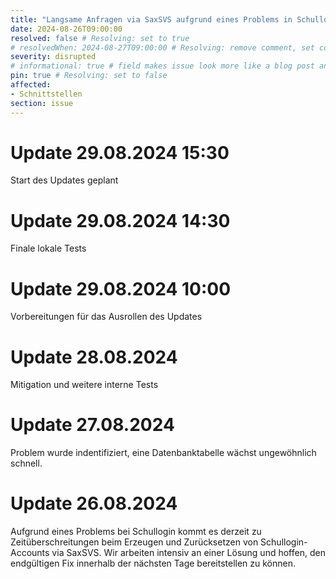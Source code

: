 ```yaml
---
title: "Langsame Anfragen via SaxSVS aufgrund eines Problems in Schullogin:"
date: 2024-08-26T09:00:00
resolved: false # Resolving: set to true
# resolvedWhen: 2024-08-27T09:00:00 # Resolving: remove comment, set correct end datetime
severity: disrupted
# informational: true # field makes issue look more like a blog post and removes any references to downtime length
pin: true # Resolving: set to false
affected:
- Schnittstellen
section: issue
---
```


# Update 29.08.2024 15:30

Start des Updates geplant

# Update 29.08.2024 14:30

Finale lokale Tests

# Update 29.08.2024 10:00 

Vorbereitungen für das Ausrollen des Updates

# Update 28.08.2024

Mitigation und weitere interne Tests

# Update 27.08.2024

Problem wurde indentifiziert, eine Datenbanktabelle wächst ungewöhnlich schnell.

# Update 26.08.2024

Aufgrund eines Problems bei Schullogin kommt es derzeit zu Zeitüberschreitungen beim Erzeugen und Zurücksetzen von Schullogin-Accounts via SaxSVS. Wir arbeiten intensiv an einer Lösung und hoffen, den endgültigen Fix innerhalb der nächsten Tage bereitstellen zu können.
